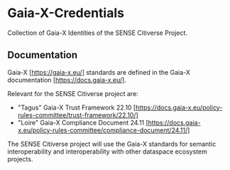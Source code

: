 # Gaia-X-Credentials
Collection of Gaia-X Identities of the SENSE Citiverse Project.

## Documentation

Gaia-X [https://gaia-x.eu/] standards are defined in the Gaia-X documentation [https://docs.gaia-x.eu/].

Relevant for the SENSE Citiverse project are:
- "Tagus" Gaia-X Trust Framework 22.10 [https://docs.gaia-x.eu/policy-rules-committee/trust-framework/22.10/] 
- "Loire" Gaia-X Compliance Document 24.11 [https://docs.gaia-x.eu/policy-rules-committee/compliance-document/24.11/]

The SENSE Citiverse project will use the Gaia-X standards for semantic interoperability and interoperability with other dataspace ecosystem projects.
